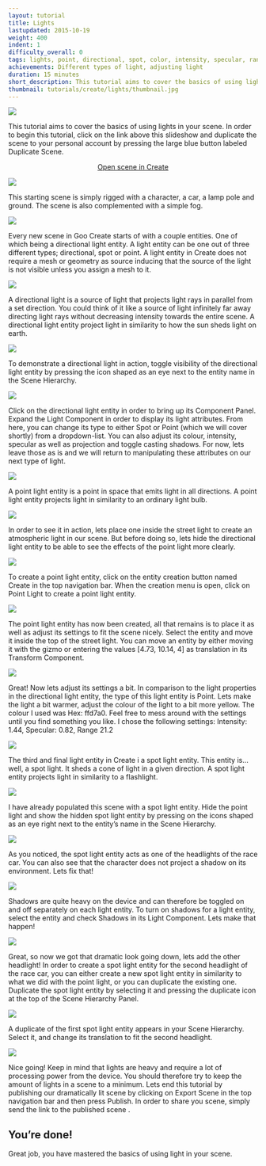 ```yaml
---
layout: tutorial
title: Lights
lastupdated: 2015-10-19
weight: 400
indent: 1
difficulty_overall: 0
tags: lights, point, directional, spot, color, intensity, specular, range
achievements: Different types of light, adjusting light
duration: 15 minutes
short_description: This tutorial aims to cover the basics of using lights in your scene.
thumbnail: tutorials/create/lights/thumbnail.jpg
---
```


![](1.jpg)

This tutorial aims to cover the basics of using lights in your scene.
In order to begin this tutorial, click on the link above this slideshow and duplicate the scene to your personal account by pressing the large blue button labeled Duplicate Scene.

<p>
    <center>
        <a class="btn btn-primary btn-lg" target="_blank" href="https://create.goocreate.com/edit/00798aaa4ebb45549ec6765008a394fa.scene">Open scene in Create</a>
    </center>
</p>

![](2.jpg)

This starting scene is simply rigged with a character, a car, a lamp pole and ground. The scene is also complemented with a simple fog.

![](3.jpg)

Every new scene in Goo Create starts of with a couple entities. One of which being a directional light entity. A light entity can be one out of three different types; directional, spot or point.
A light entity in Create does not require a mesh or geometry as source inducing that the source of the light is not visible unless you assign a mesh to it.

![](4.jpg)

A directional light is a source of light that projects light rays in parallel from a set direction. You could think of it like a source of light infinitely far away directing light rays without decreasing intensity towards the entire scene.
A directional light entity project light in similarity to how the sun sheds light on earth.

![](5.jpg)

To demonstrate a directional light in action, toggle visibility of the directional light entity by pressing the icon shaped as an eye next to the entity name in the Scene Hierarchy.

![](6.jpg)

Click on the directional light entity in order to bring up its Component Panel. Expand the Light Component in order to display its light attributes. From here, you can change its type to either Spot or Point (which we will cover shortly) from a dropdown-list. You can also adjust its colour, intensity, specular as well as projection and toggle casting shadows. For now, lets leave those as is and we will return to manipulating these attributes on our next type of light.

![](7.jpg)

A point light entity is a point in space that emits light in all directions. A point light entity projects light in similarity to an ordinary light bulb.

![](8.jpg)

In order to see it in action, lets place one inside the street light to create an atmospheric light in our scene. But before doing so, lets hide the directional light entity to be able to see the effects of the point light more clearly.

![](9.jpg)

To create a point light entity, click on the entity creation button named Create in the top navigation bar. When the creation menu is open, click on Point Light to create a point light entity.

![](10.jpg)

The point light entity has now been created, all that remains is to place it as well as adjust its settings to fit the scene nicely. Select the entity and move it inside the top of the street light. You can move an entity by either moving it with the gizmo or entering the values [4.73, 10.14, 4] as translation in its Transform Component.

![](11.jpg)

Great! Now lets adjust its settings a bit. In comparison to the light properties in the directional light entity, the type of this light entity is Point. Lets make the light a bit warmer, adjust the colour of the light to a bit more yellow. The colour I used was Hex: ffd7a0. Feel free to mess around with the settings until you find something you like. I chose the following settings: Intensity: 1.44, Specular: 0.82, Range 21.2

![](12.jpg)

The third and final light entity in Create i a spot light entity. This entity is... well, a spot light. It sheds a cone of light in a given direction.
A spot light entity projects light in similarity to a flashlight.

![](13.jpg)

I have already populated this scene with a spot light entity. Hide the point light and show the hidden spot light entity by pressing on the icons shaped as an eye right next to the entity’s name in the Scene Hierarchy.

![](14.jpg)

As you noticed, the spot light entity acts as one of the headlights of the race car. You can also see that the character does not project a shadow on its environment. Lets fix that!

![](15.jpg)

Shadows are quite heavy on the device and can therefore be toggled on and off separately on each light entity. To turn on shadows for a light entity, select the entity and check Shadows in its Light Component. Lets make that happen!

![](16.jpg)

Great, so now we got that dramatic look going down, lets add the other headlight!
In order to create a spot light entity for the second headlight of the race car, you can either create a new spot light entity in similarity to what we did with the point light, or you can duplicate the existing one. Duplicate the spot light entity by selecting it and pressing the duplicate icon at the top of the Scene Hierarchy Panel.

![](17.jpg)

A duplicate of the first spot light entity appears in your Scene Hierarchy. Select it, and change its translation to fit the second headlight.

![](18.jpg)

Nice going! Keep in mind that lights are heavy and require a lot of processing power from the device. You should therefore try to keep the amount of lights in a scene to a minimum.
Lets end this tutorial by publishing our dramatically lit scene by clicking on Export Scene in the top navigation bar and then press Publish. In order to share you scene, simply send the link to the published scene .

## You’re done!

Great job, you have mastered the basics of using light in your scene.

